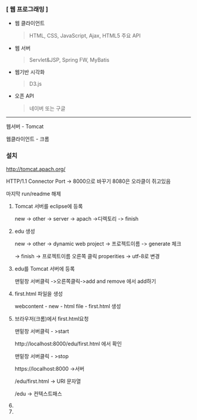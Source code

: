### [ 웹 프로그래밍 ]

- 웹 클라이언트

  >  HTML, CSS, JavaScript, Ajax, HTML5 주요 API

- 웹 서버

  > Servlet&JSP, Spring FW, MyBatis

- 웹기반 시각화

  > D3.js

- 오픈 API

  > 네이버 또는 구글

------------------------



웹서버 - Tomcat

웹클라이언트 - 크롬



### 설치

http://tomcat.apach.org/

HTTP/1.1 Connector Port -> 8000으로 바꾸기 8080은 오라클이 쥐고있음

마지막 run/readme 해제



1. Tomcat 서버를 eclipse에 등록

   new -> other -> server -> apach ->디렉토리 -> finish

2. edu 생성

   new -> other -> dynamic web project -> 프로젝트이름 -> generate 체크

   -> finish -> 프로젝트이름 오른쪽 클릭 properities -> utf-8로 변경

3. edu를 Tomcat 서버에 등록

   맨밑창 서버클릭 ->오른쪽클릭->add and remove 에서 add하기

4. first.html 파일을 생성

   webcontent - new - html file - first.html 생성

5. 브라우저(크롬)에서 first.html요청

   맨밑창 서버클릭 - >start

   http://localhost:8000/edu/first.html 에서 확인

   맨밑창 서버클릭 - >stop

   https://localhost:8000 ->서버

   /edu/first.html -> URI 문자열

   /edu -> 컨텍스트패스

6. 
7. 